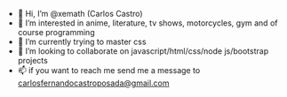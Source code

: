 - 👋 Hi, I’m @xemath (Carlos Castro)
- 👀 I’m interested in anime, literature, tv shows, motorcycles, gym and of course programming
- 🌱 I’m currently trying to master css
- 💞️ I’m looking to collaborate on javascript/html/css/node js/bootstrap projects
- 📫 if you want to reach me send me a message to carlosfernandocastroposada@gmail.com

<!---
xemath/xemath is a ✨ special ✨ repository because its `README.md` (this file) appears on your GitHub profile.
You can click the Preview link to take a look at your changes.
--->
